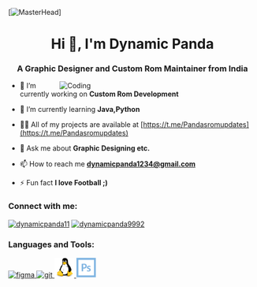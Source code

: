 [![MasterHead](https://miro.medium.com/v2/resize:fit:4800/format:webp/1*e3jNfHQGTe7f7ptGpa74yA.png)]
<h1 align="center">Hi 👋, I'm Dynamic Panda</h1>
<h3 align="center">A Graphic Designer and Custom Rom Maintainer from India</h3>
<img align="right" alt="Coding" width="400" src="https://media.giphy.com/media/qgQUggAC3Pfv687qPC/giphy.gif">

- 🔭 I’m currently working on **Custom Rom Development**

- 🌱 I’m currently learning **Java,Python**

- 👨‍💻 All of my projects are available at [https://t.me/Pandasromupdates](https://t.me/Pandasromupdates)

- 💬 Ask me about **Graphic Designing etc.**

- 📫 How to reach me **dynamicpanda1234@gmail.com**

- ⚡ Fun fact **I love Football ;)**

<h3 align="left">Connect with me:</h3>
<p align="left">
<a href="https://instagram.com/dynamicpanda11" target="blank"><img align="center" src="https://raw.githubusercontent.com/rahuldkjain/github-profile-readme-generator/master/src/images/icons/Social/instagram.svg" alt="dynamicpanda11" height="30" width="40" /></a>
<a href="https://www.youtube.com/c/dynamicpanda9992" target="blank"><img align="center" src="https://raw.githubusercontent.com/rahuldkjain/github-profile-readme-generator/master/src/images/icons/Social/youtube.svg" alt="dynamicpanda9992" height="30" width="40" /></a>
</p>

<h3 align="left">Languages and Tools:</h3>
<p align="left"> <a href="https://www.figma.com/" target="_blank" rel="noreferrer"> <img src="https://www.vectorlogo.zone/logos/figma/figma-icon.svg" alt="figma" width="40" height="40"/> </a> <a href="https://git-scm.com/" target="_blank" rel="noreferrer"> <img src="https://www.vectorlogo.zone/logos/git-scm/git-scm-icon.svg" alt="git" width="40" height="40"/> </a> <a href="https://www.linux.org/" target="_blank" rel="noreferrer"> <img src="https://raw.githubusercontent.com/devicons/devicon/master/icons/linux/linux-original.svg" alt="linux" width="40" height="40"/> </a> <a href="https://www.photoshop.com/en" target="_blank" rel="noreferrer"> <img src="https://raw.githubusercontent.com/devicons/devicon/master/icons/photoshop/photoshop-line.svg" alt="photoshop" width="40" height="40"/> </a> </p>
